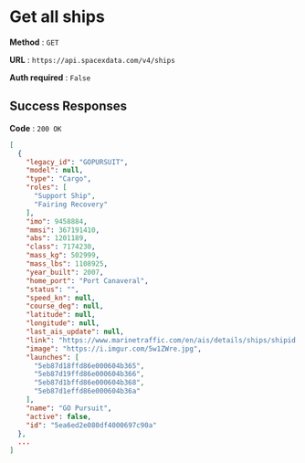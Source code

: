 # Get all ships

**Method** : `GET`

**URL** : `https://api.spacexdata.com/v4/ships`

**Auth required** : `False`

## Success Responses

**Code** : `200 OK`

```json
[
  {
    "legacy_id": "GOPURSUIT",
    "model": null,
    "type": "Cargo",
    "roles": [
      "Support Ship",
      "Fairing Recovery"
    ],
    "imo": 9458884,
    "mmsi": 367191410,
    "abs": 1201189,
    "class": 7174230,
    "mass_kg": 502999,
    "mass_lbs": 1108925,
    "year_built": 2007,
    "home_port": "Port Canaveral",
    "status": "",
    "speed_kn": null,
    "course_deg": null,
    "latitude": null,
    "longitude": null,
    "last_ais_update": null,
    "link": "https://www.marinetraffic.com/en/ais/details/ships/shipid:439594/mmsi:367191410/imo:9458884/vessel:GO_PURSUIT",
    "image": "https://i.imgur.com/5w1ZWre.jpg",
    "launches": [
      "5eb87d18ffd86e000604b365",
      "5eb87d19ffd86e000604b366",
      "5eb87d1bffd86e000604b368",
      "5eb87d1effd86e000604b36a"
    ],
    "name": "GO Pursuit",
    "active": false,
    "id": "5ea6ed2e080df4000697c90a"
  },
  ...
]
```
